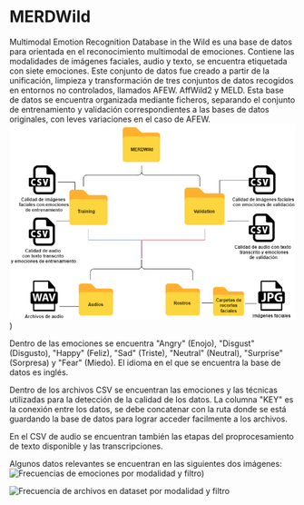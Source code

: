 # MERDWild
Multimodal Emotion Recognition Database in the Wild es una base de datos para orientada en el reconocimiento multimodal de emociones. Contiene las modalidades de imágenes faciales, audio y texto, se encuentra etiquetada con siete emociones. Este conjunto de datos fue creado a partir de la unificación, limpieza y transformación de tres conjuntos de datos recogidos en entornos no controlados, llamados AFEW. AffWild2 y MELD.
Esta base de datos se encuentra organizada mediante ficheros, separando el conjunto de entrenamiento y validación correspondientes a las bases de datos originales, con leves variaciones en el caso de AFEW.
![Estructura de MERDWild](https://github.com/FacundoMartinez/MERDWild/blob/main/Estructura%20(1).png?raw=true))

Dentro de las emociones se encuentra "Angry" (Enojo), "Disgust" (Disgusto), "Happy" (Feliz), "Sad" (Triste), "Neutral" (Neutral), "Surprise" (Sorpresa) y "Fear" (Miedo).
El idioma en el que se encuentra la base de datos es inglés.


Dentro de los archivos CSV se encuentran las emociones y las técnicas utilizadas para la detección de la calidad de los datos. La columna "KEY" es la conexión entre los datos, se debe concatenar con la ruta donde se está guardando la base de datos para lograr acceder facilmente a los archivos.  

En el CSV de audio se encuentran también las etapas del proprocesamiento de texto disponible y las transcripciones. 

Algunos datos relevantes se encuentran en las siguientes dos imágenes:
![Frecuencias de emociones por modalidad y filtro]())

![Frecuencia de archivos en dataset por modalidad y filtro]()

